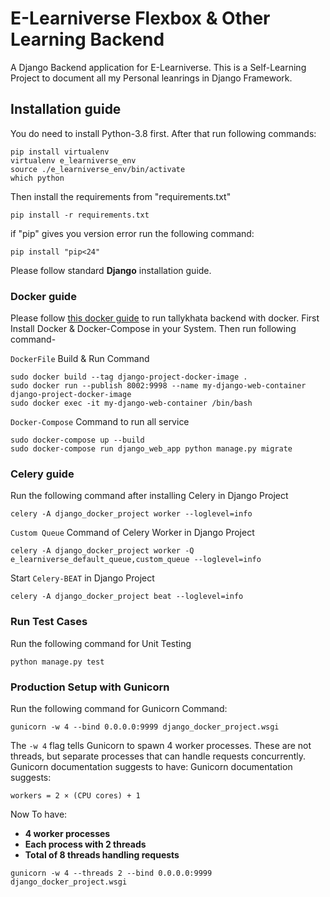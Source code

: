 # E-Learniverse Flexbox & Other Learning Backend
A Django Backend application for E-Learniverse. This is a Self-Learning Project to document all my Personal leanrings in Django Framework.

## Installation guide
You do need to install Python-3.8 first. After that run following commands:

```shell script
pip install virtualenv
virtualenv e_learniverse_env
source ./e_learniverse_env/bin/activate
which python
```

Then install the requirements from "requirements.txt"
```shell script
pip install -r requirements.txt 
```

if "pip" gives you version error run the following command:
```shell script
pip install "pip<24"
```

Please follow standard **Django** installation guide.

### Docker guide
Please follow [this docker guide](docker/docker-guide.md) to run tallykhata backend with docker. 
First Install Docker & Docker-Compose in your System. Then run following command-

`DockerFile` Build & Run Command
```shell script
sudo docker build --tag django-project-docker-image .
sudo docker run --publish 8002:9998 --name my-django-web-container django-project-docker-image
sudo docker exec -it my-django-web-container /bin/bash
```

`Docker-Compose` Command to run all service
```shell script
sudo docker-compose up --build
sudo docker-compose run django_web_app python manage.py migrate
```

### Celery guide
Run the following command after installing Celery in Django Project
```shell script
celery -A django_docker_project worker --loglevel=info
```

`Custom Queue` Command of Celery Worker in Django Project
```shell script
celery -A django_docker_project worker -Q e_learniverse_default_queue,custom_queue --loglevel=info
```

Start `Celery-BEAT` in Django Project
```shell script
celery -A django_docker_project beat --loglevel=info
```

### Run Test Cases
Run the following command for Unit Testing
```shell script
python manage.py test
```

### Production Setup with Gunicorn
Run the following command for Gunicorn Command:
```shell script
gunicorn -w 4 --bind 0.0.0.0:9999 django_docker_project.wsgi
```
The `-w 4` flag tells Gunicorn to spawn 4 worker processes. These are not threads, but separate processes that can handle requests concurrently.
Gunicorn documentation suggests to have:
Gunicorn documentation suggests:

`workers = 2 × (CPU cores) + 1`

Now To have:
- **4 worker processes**
- **Each process with 2 threads**
- **Total of 8 threads handling requests**

```shell script
gunicorn -w 4 --threads 2 --bind 0.0.0.0:9999 django_docker_project.wsgi
```